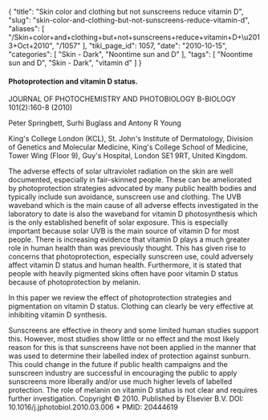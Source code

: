 {
    "title": "Skin color and clothing but not sunscreens reduce vitamin D",
    "slug": "skin-color-and-clothing-but-not-sunscreens-reduce-vitamin-d",
    "aliases": [
        "/Skin+color+and+clothing+but+not+sunscreens+reduce+vitamin+D+\u2013+Oct+2010",
        "/1057"
    ],
    "tiki_page_id": 1057,
    "date": "2010-10-15",
    "categories": [
        "Skin - Dark",
        "Noontime sun and D"
    ],
    "tags": [
        "Noontime sun and D",
        "Skin - Dark",
        "vitamin d"
    ]
}


#### Photoprotection and vitamin D status.

JOURNAL OF PHOTOCHEMISTRY AND PHOTOBIOLOGY B-BIOLOGY 101(2):160-8 (2010)

Peter Springbett, Surhi Buglass and Antony R Young

King's College London (KCL), St. John's Institute of Dermatology, Division of Genetics and Molecular Medicine, King's College School of Medicine, Tower Wing (Floor 9), Guy's Hospital, London SE1 9RT, United Kingdom.

The adverse effects of solar ultraviolet radiation on the skin are well documented, especially in fair-skinned people. These can be ameliorated by photoprotection strategies advocated by many public health bodies and typically include sun avoidance, sunscreen use and clothing. The UVB waveband which is the main cause of all adverse effects investigated in the laboratory to date is also the waveband for vitamin D photosynthesis which is the only established benefit of solar exposure. This is especially important because solar UVB is the main source of vitamin D for most people. There is increasing evidence that vitamin D plays a much greater role in human health than was previously thought. This has given rise to concerns that photoprotection, especially sunscreen use, could adversely affect vitamin D status and human health. Furthermore, it is stated that people with heavily pigmented skins often have poor vitamin D status because of photoprotection by melanin. 

In this paper we review the effect of photoprotection strategies and pigmentation on vitamin D status. Clothing can clearly be very effective at inhibiting vitamin D synthesis. 

Sunscreens are effective in theory and some limited human studies support this. However, most studies show little or no effect and the most likely reason for this is that sunscreens have not been applied in the manner that was used to determine their labelled index of protection against sunburn. This could change in the future if public health campaigns and the sunscreen industry are successful in encouraging the public to apply sunscreens more liberally and/or use much higher levels of labelled protection. The role of melanin on vitamin D status is not clear and requires further investigation. Copyright © 2010. Published by Elsevier B.V. DOI: 10.1016/j.jphotobiol.2010.03.006     * PMID: 20444619